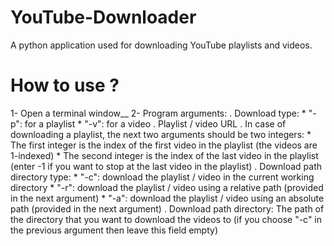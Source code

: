 # YouTube-Downloader
A python application used for downloading YouTube playlists and videos.

# How to use ?
1- Open a terminal window__
2- Program arguments:
  . Download type:
    * "-p": for a playlist
    * "-v": for a video
  . Playlist / video URL
  . In case of downloading a playlist, the next two arguments should be two integers:
    * The first integer is the index of the first video in the playlist (the videos are 1-indexed)
    * The second integer is the index of the last video in the playlist (enter -1 if you want to stop at the last video in the playlist)
  . Download path directory type: 
    * "-c": download the playlist / video in the current working directory
    * "-r": download the playlist / video using a relative path (provided in the next argument)
    * "-a": download the playlist / video using an absolute path (provided in the next argument)
  . Download path directory: The path of the directory that you want to download the videos to (if you choose "-c" in the previous argument then leave this field empty)
